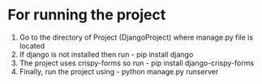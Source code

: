 # For running the project
1. Go to the directory of Project (DjangoProject) where manage.py file is located
2. If django is not installed then run - pip install django
3. The project uses crispy-forms so run - pip install django-crispy-forms
4. Finally, run the project using - python manage.py runserver
